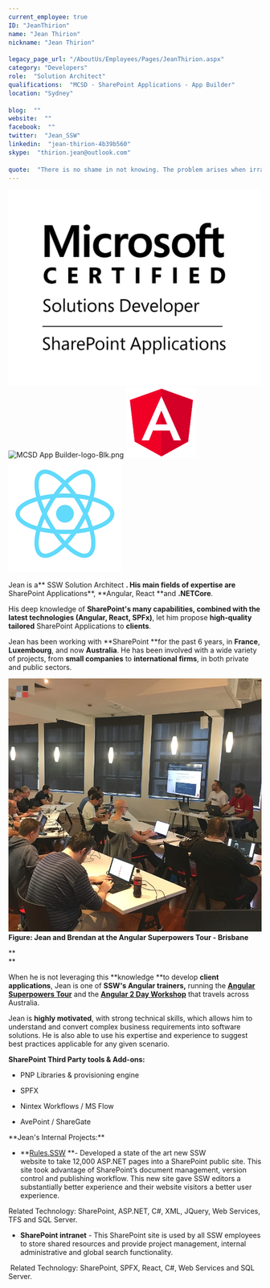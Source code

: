 ```yaml
---
current_employee: true
ID: "JeanThirion"
name: "Jean Thirion"
nickname: "Jean Thirion"

legacy_page_url: "/AboutUs/Employees/Pages/JeanThirion.aspx"
category: "Developers"
role:  "Solution Architect"
qualifications:  "MCSD - SharePoint Applications - App Builder"
location: "Sydney"

blog:  ""
website:  ""
facebook:  ""
twitter:  "Jean_SSW"
linkedin:  "jean-thirion-4b39b560"
skype:  "thirion.jean@outlook.com"

quote:  "There is no shame in not knowing. The problem arises when irrational thought and attendant behaviour fill the vacuum left by ignorance. (Neil Degrasse Tyson) "
---
```


 ![MCSD_ShareApp_Blk.png](./Images/Bio/MCSD_ShareApp_Blk.png) ![MCSD App Builder-logo-Blk.png](./Images/Bio/MCSD%20App%20Builder-logo-Blk.png) ![angular.png](./Images/Bio/angular.png) ![images.png](./Images/Bio/images.png)  

Jean is a** SSW Solution Architect **. His main fields of expertise are** SharePoint Applications**, **Angular, React **and **.NETCore**.  

His deep knowledge of **SharePoint's **many capabilities, combined with the** latest technologies (Angular, React, SPFx)**, let him propose **high-quality tailored** SharePoint Applications to **clients**.

Jean has been working with **SharePoint **for the past 6 years, in **France**, **Luxembourg**, and now **Australia**. He has been involved with a wide variety of projects, from **small companies** to **international firms**, in both private and public sectors.  

![60398623_2776967035653247_301891567608659968_n.jpg](./Images/Bio/60398623_2776967035653247_301891567608659968_n.jpg)  
**Figure: Jean and Brendan at the Angular Superpowers Tour - Brisbane**  

**  
**

When he is not leveraging this **knowledge **to develop **client applications**, Jean is one of **SSW's Angular trainers,** running the **[Angular Superpowers Tour](https://www.ssw.com.au/ssw/Events/Training/Angular-Superpowers-Tour.aspx)** and the **[Angular 2 Day Workshop](https://www.ssw.com.au/ssw/Events/Training/Angular-Workshop.aspx)** that travels across Australia.  

Jean is **highly motivated**, with strong technical skills, which allows him to understand and convert complex business requirements into software solutions. He is also able to use his expertise and experience to suggest best practices applicable for any given scenario.  

 **SharePoint Third Party tools & Add-ons:**  

*   PNP Libraries & provisioning engine
*   SPFX  

*   Nintex Workflows / MS Flow  

*   AvePoint / ShareGate  
<div>  
</div><div>**Jean's Internal Projects:**  
</div><div>  
</div>

*   **[Rules.SSW](https://rules.ssw.com.au/) **- Developed a state of the art new SSW website to take 12,000 ASP.NET pages into a SharePoint public site. This site took advantage of SharePoint’s document management, version control and publishing workflow. This new site gave SSW editors a substantially better experience and their website visitors a better user experience.   

Related Technology: SharePoint, ASP.NET, C#, XML, JQuery, Web Services, TFS and SQL Server.  

*   **SharePoint intranet** - This SharePoint site is used by all SSW employees to store shared resources and provide project management, internal administrative and global search functionality.  

 Related Technology: SharePoint, SPFX, React, C#, Web Services and SQL Server. 